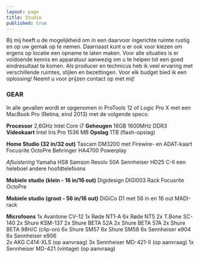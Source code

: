 ```yaml
---
layout: page
title: Studio
published: true
---
```


Bij mij heeft u de mogelijkheid om in een daarvoor ingerichte ruimte rustig en op uw gemak op te nemen. Daarnaast kunt u er ook voor kiezen om ergens op locatie een opname te laten maken. Voor alle situaties is er voldoende kennis en apparatuur aanwezig om u te helpen tot een goed eindresultaat te komen. 
Als producer en technicus heb ik veel ervaring met verschillende ruimtes, stijlen en bezettingen. Voor elk budget bied ik een oplossing! Neemt u voor prijzen contact op met mij! 

### GEAR
In alle gevallen wordt er opgenomen in ProTools 12 of Logic Pro X met een MacBook Pro (Retina, eind 2013) met de volgende specs:

**Processor** 	2,6GHz Intel Core i7
**Geheugen**	16GB 1600MHz DDR3
**Videokaart** 	Intel Iris Pro 1536 MB
**Opslag**		1TB (flash-opslag)


**Home Studio (32 in/32 out)**
Tascam DM3200 met Firewire- en ADAT-kaart
Focusrite OctoPre
Behringer HA4700 Powerplay

_Afluistering_
Yamaha HS8
Samson Resolv 50A
Sennheiser HD25 C-II
een heleboel andere hoofdtelefoons


**Mobiele studio (klein - 16 in/16 out)**
Digidesign DIGI003 Rack
Focusrite OctoPre


**Mobiele studio (groot - 56 in/16 out)**
DiGiCo D1 met 56 in en 16 out MADI-rack


**Microfoons**
1x	Avantone CV-12
1x 	Røde NT1-A
6x	Røde NT5
2x 	T.Bone SC-140
2x 	Shure KSM-137 
2x	Shure BETA 52A
2x	Shure BETA 57A
2x	Shure BETA 98H/C (clip-on)
6x	Shure SM57
6x	Shure SM58
6x 	Sennheiser e904
6x 	Sennheiser e906 	
2x 	AKG C414-XLS (op aanvraag)
3x 	Sennheiser MD-421-II (op aanvraag)
1x 	Sennheiser MD-421 (vintage) (op aanvraag)
